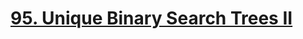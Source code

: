 # [95. Unique Binary Search Trees II](https://leetcode.com/problems/unique-binary-search-trees-ii/)

